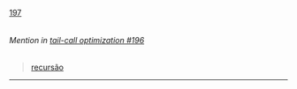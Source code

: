 [197](https://github.com/guilhermeprokisch/guilherme/issues/197) 
###### 




 ######  Mention in [tail-call optimization #196](tail-call-optimization-#196)  
 > [ recursão ](-recursão-)

-------------------------------------------------------------------------------

